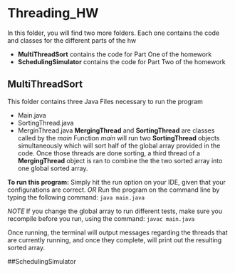 # Threading_HW
In this folder, you will find two more folders.
Each one contains the code and classes for the different parts of the hw
  - **MultiThreadSort** contains the code for Part One of the homework
  - **SchedulingSimulator** contains the code for Part Two of the homework
  
## MultiThreadSort
This folder contains three Java Files necessary to run the program
  - Main.java
  - SortingThread.java
  - MerginThread.java
 **MergingThread** and **SortingThread** are classes called by the *main* Function
 *main* will run two **SortingThread** objects simultaneously which will sort half of the global array provided in the code.
 Once those threads are done sorting, a third thread of a **MergingThread** object is ran to combine the the two sorted array into one global sorted array.
 
 **To run this program:**
 Simply hit the run option on your IDE, given that your configurations are correct.
 *OR*
 Run the program on the command line by typing the following command:
 `java main.java`
 
 *NOTE*
 If you change the global array to run different tests, make sure you recompile before you run, using the command:
 `javac main.java`
 
 Once running, the terminal will output messages regarding the threads that are currently running, and once they complete, will print out the resulting sorted array.
 
 
 ##SchedulingSimulator
